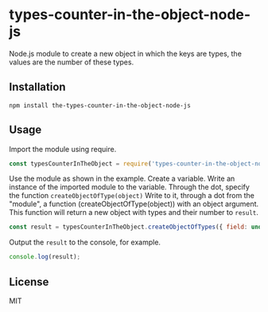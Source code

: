 # types-counter-in-the-object-node-js

Node.js module to create a new object in which the keys are types, the values are the number of these types.

## Installation

```
npm install the-types-counter-in-the-object-node-js
```

## Usage

Import the module using require. 

```js
const typesCounterInTheObject = require('types-counter-in-the-object-node-js');
```

Use the module as shown in the example.
Create a variable. Write an instance of the imported module to the variable. Through the dot, specify the function ```createObjectOfType(object)```
Write to it, through a dot from the "module", a function (createObjectOfType(object)) with an object argument. This function will return a new object with types and their number to ```result```.

```js
const result = typesCounterInTheObject.createObjectOfTypes({ field: undefined, anotherField: [], yetAnother: [undefined] });
```

Output the ```result``` to the console, for example.

```js
console.log(result);
```

## License

MIT

